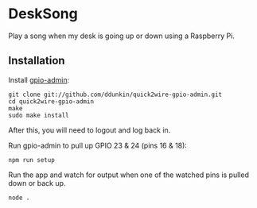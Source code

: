 # DeskSong

Play a song when my desk is going up or down using a Raspberry Pi.

## Installation

Install [gpio-admin](https://github.com/ddunkin/cuick2wire-gpio-admin):
```
git clone git://github.com/ddunkin/quick2wire-gpio-admin.git
cd quick2wire-gpio-admin
make
sudo make install
```
After this, you will need to logout and log back in.

Run gpio-admin to pull up GPIO 23 & 24 (pins 16 & 18):
```
npm run setup
```

Run the app and watch for output when one of the watched pins is pulled down or back up.
```
node .
```

